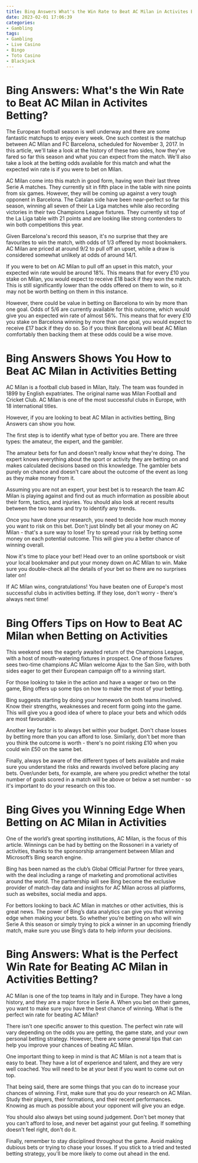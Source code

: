 ```yaml
---
title: Bing Answers What's the Win Rate to Beat AC Milan in Activites Betting 
date: 2023-02-01 17:06:39
categories:
- Gambling
tags:
- Gambling
- Live Casino
- Bingo
- Toto Casino
- Blackjack
---
```



#  Bing Answers: What's the Win Rate to Beat AC Milan in Activites Betting? 

The European football season is well underway and there are some fantastic matchups to enjoy every week. One such contest is the matchup between AC Milan and FC Barcelona, scheduled for November 3, 2017. In this article, we'll take a look at the history of these two sides, how they've fared so far this season and what you can expect from the match. We'll also take a look at the betting odds available for this match and what the expected win rate is if you were to bet on Milan.

AC Milan come into this match in good form, having won their last three Serie A matches. They currently sit in fifth place in the table with nine points from six games. However, they will be coming up against a very tough opponent in Barcelona. The Catalan side have been near-perfect so far this season, winning all seven of their La Liga matches while also recording victories in their two Champions League fixtures. They currently sit top of the La Liga table with 21 points and are looking like strong contenders to win both competitions this year.

Given Barcelona's record this season, it's no surprise that they are favourites to win the match, with odds of 1/3 offered by most bookmakers. AC Milan are priced at around 9/2 to pull off an upset, while a draw is considered somewhat unlikely at odds of around 14/1.

If you were to bet on AC Milan to pull off an upset in this match, your expected win rate would be around 18%. This means that for every £10 you stake on Milan, you would expect to receive £18 back if they won the match. This is still significantly lower than the odds offered on them to win, so it may not be worth betting on them in this instance.

However, there could be value in betting on Barcelona to win by more than one goal. Odds of 5/6 are currently available for this outcome, which would give you an expected win rate of almost 56%. This means that for every £10 you stake on Barcelona winning by more than one goal, you would expect to receive £17 back if they do so. So if you think Barcelona will beat AC Milan comfortably then backing them at these odds could be a wise move.

#  Bing Answers Shows You How to Beat AC Milan in Activities Betting 

AC Milan is a football club based in Milan, Italy. The team was founded in 1899 by English expatriates. The original name was Milan Football and Cricket Club. AC Milan is one of the most successful clubs in Europe, with 18 international titles.

However, if you are looking to beat AC Milan in activities betting, Bing Answers can show you how.

The first step is to identify what type of bettor you are. There are three types: the amateur, the expert, and the gambler.

The amateur bets for fun and doesn't really know what they're doing. The expert knows everything about the sport or activity they are betting on and makes calculated decisions based on this knowledge. The gambler bets purely on chance and doesn't care about the outcome of the event as long as they make money from it.

Assuming you are not an expert, your best bet is to research the team AC Milan is playing against and find out as much information as possible about their form, tactics, and injuries. You should also look at recent results between the two teams and try to identify any trends.

Once you have done your research, you need to decide how much money you want to risk on this bet. Don't just blindly bet all your money on AC Milan - that's a sure way to lose! Try to spread your risk by betting some money on each potential outcome. This will give you a better chance of winning overall.

Now it's time to place your bet! Head over to an online sportsbook or visit your local bookmaker and put your money down on AC Milan to win. Make sure you double-check all the details of your bet so there are no surprises later on!

If AC Milan wins, congratulations! You have beaten one of Europe's most successful clubs in activities betting. If they lose, don't worry - there's always next time!

#  Bing Offers Tips on How to Beat AC Milan when Betting on Activities 

This weekend sees the eagerly awaited return of the Champions League, with a host of mouth-watering fixtures in prospect. One of those fixtures sees two-time champions AC Milan welcome Ajax to the San Siro, with both sides eager to get their European campaign off to a winning start.

For those looking to take in the action and have a wager or two on the game, Bing offers up some tips on how to make the most of your betting.

Bing suggests starting by doing your homework on both teams involved. Know their strengths, weaknesses and recent form going into the game. This will give you a good idea of where to place your bets and which odds are most favourable.

Another key factor is to always bet within your budget. Don't chase losses by betting more than you can afford to lose. Similarly, don't bet more than you think the outcome is worth - there's no point risking £10 when you could win £50 on the same bet.

Finally, always be aware of the different types of bets available and make sure you understand the risks and rewards involved before placing any bets. Over/under bets, for example, are where you predict whether the total number of goals scored in a match will be above or below a set number - so it's important to do your research on this too.

#  Bing Gives you Winning Edge When Betting on AC Milan in Activities 

One of the world’s great sporting institutions, AC Milan, is the focus of this article. Winnings can be had by betting on the Rossoneri in a variety of activities, thanks to the sponsorship arrangement between Milan and Microsoft’s Bing search engine.

Bing has been named as the club’s Global Official Partner for three years, with the deal including a range of marketing and promotional activities around the world. The partnership will see Bing become the exclusive provider of match-day data and insights for AC Milan across all platforms, such as websites, social media and apps.

For bettors looking to back AC Milan in matches or other activities, this is great news. The power of Bing’s data analytics can give you that winning edge when making your bets. So whether you’re betting on who will win Serie A this season or simply trying to pick a winner in an upcoming friendly match, make sure you use Bing’s data to help inform your decisions.

#  Bing Answers: What is the Perfect Win Rate for Beating AC Milan in Activities Betting?

AC Milan is one of the top teams in Italy and in Europe. They have a long history, and they are a major force in Serie A. When you bet on their games, you want to make sure you have the best chance of winning. What is the perfect win rate for beating AC Milan?

There isn't one specific answer to this question. The perfect win rate will vary depending on the odds you are getting, the game state, and your own personal betting strategy. However, there are some general tips that can help you improve your chances of beating AC Milan.

One important thing to keep in mind is that AC Milan is not a team that is easy to beat. They have a lot of experience and talent, and they are very well coached. You will need to be at your best if you want to come out on top.

That being said, there are some things that you can do to increase your chances of winning. First, make sure that you do your research on AC Milan. Study their players, their formations, and their recent performances. Knowing as much as possible about your opponent will give you an edge.

You should also always bet using sound judgement. Don't bet money that you can't afford to lose, and never bet against your gut feeling. If something doesn't feel right, don't do it.

Finally, remember to stay disciplined throughout the game. Avoid making dubious bets or trying to chase your losses. If you stick to a tried and tested betting strategy, you'll be more likely to come out ahead in the end.